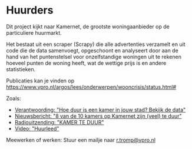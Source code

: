 # Huurders

Dit project kijkt naar Kamernet, de grootste woningaanbieder op de particuliere huurmarkt. 

Het bestaat uit een scraper (Scrapy) die alle advertenties verzamelt en uit code die de data samenvoegt, opgeschoont en analyseert door aan de hand van het puntenstelsel voor onzelfstandige woningen uit te rekenen hoeveel punten de woning heeft, wat de wettige prijs is en andere statistieken. 

Publicaties kan je vinden op https://www.vpro.nl/argos/lees/onderwerpen/wooncrisis/status.html#

Zoals:

* [Verantwoording: "Hoe duur is een kamer in jouw stad? Bekijk de data"](https://www.vpro.nl/argos/lees/onderwerpen/wooncrisis/2021/Hoe-duur-is-een-kamer-in-jouw-stad-Bekijk-de-data.html#)
* [Nieuwsbericht: "8 van de 10 kamers op Kamernet zijn (veel) te duur"](https://www.vpro.nl/argos/lees/onderwerpen/wooncrisis/2021/8-van-de-10-kamers-op-Kamernet-zijn-veel-te-duur.html#)
* [Radiouitzending: "KAMER TE DUUR"](https://www.vpro.nl/argos/media/luister/argos-radio/onderwerpen/2021/Kamer-te-duur.html#)
* [Video: "Huurleed"](https://www.vpro.nl/argos/media/kijk/kort/algemeen/2021/huurleed.html#) 

Meewerken of werken: Stuur een mailje naar r.tromp@vpro.nl



